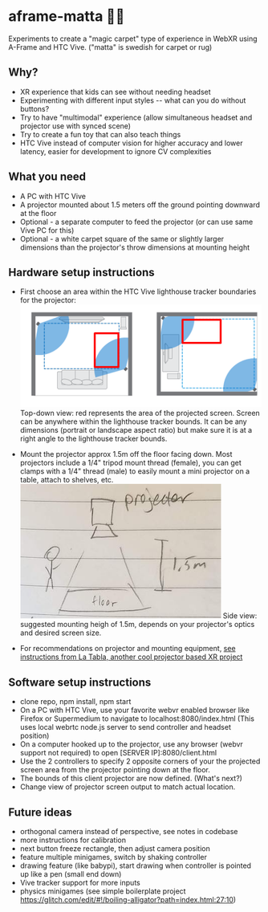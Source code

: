 # aframe-matta 🏳️‍🌈
Experiments to create a "magic carpet" type of experience in WebXR using A-Frame and HTC Vive. ("matta" is swedish for carpet or rug)

## Why?
* XR experience that kids can see without needing headset
* Experimenting with different input styles -- what can you do without buttons?
* Try to have "multimodal" experience (allow simultaneous headset and projector use with synced scene)
* Try to create a fun toy that can also teach things
* HTC Vive instead of computer vision for higher accuracy and lower latency, easier for development to ignore CV complexities

## What you need
* A PC with HTC Vive
* A projector mounted about 1.5 meters off the ground pointing downward at the floor
* Optional - a separate computer to feed the projector (or can use same Vive PC for this)
* Optional - a white carpet square of the same or slightly larger dimensions than the projector's throw dimensions at mounting height

## Hardware setup instructions
* First choose an area within the HTC Vive lighthouse tracker boundaries for the projector:
<img src="./docs/projector-placement-topdown.png" /> Top-down view: red represents the area of the projected screen. Screen can be anywhere within the lighthouse tracker bounds. It can be any dimensions (portrait or landscape aspect ratio) but make sure it is at a right angle to the lighthouse tracker bounds.

* Mount the projector approx 1.5m off the floor facing down. Most projectors include a 1/4" tripod mount thread (female), you can get clamps with a 1/4" thread (male) to easily mount a mini projector on a table, attach to shelves, etc.
<img src="./docs/projector-placement-side.jpg" /> Side view: suggested mounting heigh of 1.5m, depends on your projector's optics and desired screen size.

* For recommendations on projector and mounting equipment, <a href="https://github.com/chaimgingold/Tabla/#recommended-camera-and-projector">see instructions from La Tabla, another cool projector based XR project</a>

## Software setup instructions
* clone repo, npm install, npm start
* On a PC with HTC Vive, use your favorite webvr enabled browser like Firefox or Supermedium to navigate to localhost:8080/index.html (This uses local webrtc node.js server to send controller and headset position)
* On a computer hooked up to the projector, use any browser (webvr support not required) to open [SERVER IP]:8080/client.html
* Use the 2 controllers to specify 2 opposite corners of your the projected screen area from the projector pointing down at the floor.
* The bounds of this client projector are now defined. (What's next?)
* Change view of projector screen output to match actual location.

## Future ideas
* orthogonal camera instead of perspective, see notes in codebase
* more instructions for calibration
* next button freeze rectangle, then adjust camera position
* feature multiple minigames, switch by shaking controller
* drawing feature (like babypi), start drawing when controller is pointed up like a pen (small end down)
* Vive tracker support for more inputs
* physics minigames (see simple boilerplate project https://glitch.com/edit/#!/boiling-alligator?path=index.html:27:10)
